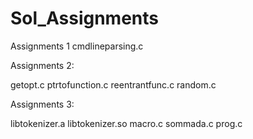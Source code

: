 # Sol_Assignments
Assignments 1
cmdlineparsing.c

Assignments 2:

getopt.c
ptrtofunction.c
reentrantfunc.c
random.c 


Assignments 3:

libtokenizer.a
libtokenizer.so
macro.c
sommada.c
prog.c
